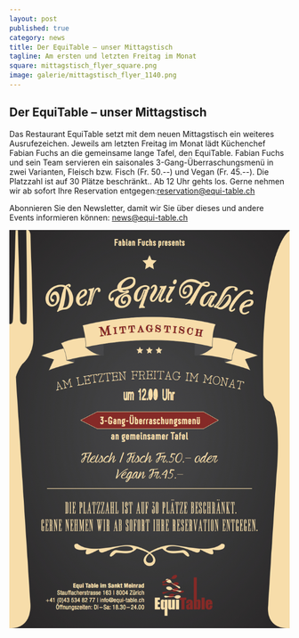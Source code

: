 ```yaml
---
layout: post
published: true
category: news
title: Der EquiTable – unser Mittagstisch
tagline: Am ersten und letzten Freitag im Monat
square: mittagstisch_flyer_square.png
image: galerie/mittagstisch_flyer_1140.png
---
```

## Der EquiTable – unser Mittagstisch

Das Restaurant EquiTable setzt mit dem neuen Mittagstisch ein weiteres Ausrufezeichen. Jeweils am letzten Freitag im Monat lädt Küchenchef Fabian Fuchs an die gemeinsame lange Tafel, den EquiTable. Fabian Fuchs und sein Team servieren ein saisonales 3-Gang-Überraschungsmenü in zwei Varianten, Fleisch bzw. Fisch (Fr. 50.--) und Vegan (Fr. 45.--). Die Platzzahl ist auf 30 Plätze beschränkt.. Ab 12 Uhr gehts los. Gerne nehmen wir ab sofort Ihre Reservation entgegen:<a href="mailto:reservation@equi-table.ch">reservation@equi-table.ch</a>

Abonnieren Sie den Newsletter, damit wir Sie über dieses und andere Events informieren können: <a href="mailto:news@equi-table.ch">news@equi-table.ch </a>



![Equitable Flyer Web 1](../../assets/images/galerie/equitable_Flyer_web_1.jpg)
